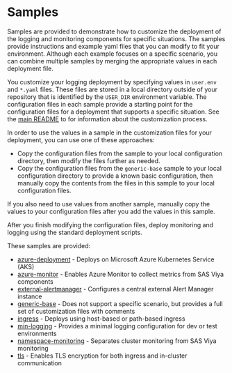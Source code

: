 # Samples

Samples are provided to demonstrate how to customize the deployment
of the logging and monitoring components for specific situations. The samples provide instructions and example yaml files that you can modify to fit your environment. Although each example focuses on a specific scenario, you can combine multiple samples by merging the appropriate values in each deployment file.

You customize your logging deployment by specifying values in `user.env` and `*.yaml` files. These files are stored in a local directory outside of your repository that is identified by the `USER_DIR` environment variable. The configuration files in each sample provide a starting point for the configuration files for a deployment that supports a specific situation. See the 
[main README](../README.md#customization) to for information about the customization process.

In order to use the values in a sample in the customization files for your deployment, you can use one of these approaches:

- Copy the configuration files from the sample to your local configuration directory, then modify the files further as needed.
- Copy the configuration files from the `generic-base` sample to your local configuration directory to provide a known basic configuration, then manually copy the contents from the files in this sample to your local configuration files.

If you also need to use values from another sample, manually copy the values to your configuration files after you add the values in this sample. 

After you finish modifying the configuration files, deploy monitoring and logging using the standard deployment scripts.

These samples are provided:

* [azure-deployment](azure-deployment) - Deploys on Microsoft Azure Kubernetes Service (AKS)
* [azure-monitor](azure-monitor) - Enables Azure Monitor to collect metrics
from SAS Viya components
* [external-alertmanager](external-alertmanager) - Configures a central external Alert Manager instance
* [generic-base](generic-base) - Does not support a specific scenario, but provides a full set of customization files with comments
* [ingress](ingress) - Deploys using host-based or path-based ingress
* [min-logging](min-logging) - Provides a minimal logging configuration for dev or test environments
* [namespace-monitoring](namespace-monitoring) - Separates cluster monitoring
from SAS Viya monitoring
* [tls](tls) - Enables TLS encryption for both ingress and in-cluster
communication
